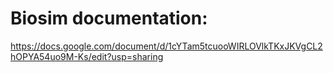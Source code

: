 # Biosim documentation:

https://docs.google.com/document/d/1cYTam5tcuooWIRLOVlkTKxJKVgCL2hOPYA54uo9M-Ks/edit?usp=sharing
